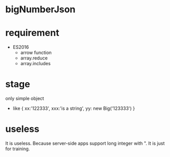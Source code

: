 # bigNumberJson #

# requirement #
  * ES2016
    * arrow function
    * array.reduce
    * array.includes

# stage #
only simple object
  * like { xx:'122333', xxx:'is a string', yy: new Big('123333') }

# useless #
It is useless. Because server-side apps support long integer with ".
It is just for training.
